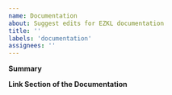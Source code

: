 ```yaml
---
name: Documentation
about: Suggest edits for EZKL documentation
title: ''
labels: 'documentation'
assignees: ''
---
```

<!--
  If you have a specific change you want in the documentation, feel free to edit the documentation directly and submit a pull request instead.
-->

**Summary**
<!--
  Provide a summary of changes you want
-->

**Link Section of the Documentation**
<!--
  Copy the link to the section of the documentation
-->
